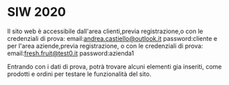 # SIW 2020
Il sito web è accessibile dall'area clienti,previa registrazione,o con le credenziali di prova: email:andrea.castiello@outlook.it password:cliente
e per l'area aziende,previa registrazione, o con le credenziali di prova: email:fresh.fruit@test0.it password:azienda1

Entrando con i dati di prova, potrà trovare alcuni elementi gia inseriti, come prodotti e ordini per testare le funzionalità del sito.
